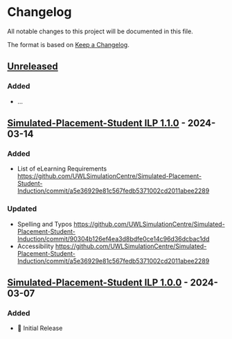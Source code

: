 # Changelog

All notable changes to this project will be documented in this file.

The format is based on [Keep a Changelog](https://keepachangelog.com/en/1.0.0/).

## [Unreleased](https://github.com/UWLSimulationCentre/Simulated-Placement-Student-Induction/compare/main...HEAD)

### Added
- ...

## [Simulated-Placement-Student ILP 1.1.0](https://github.com/UWLSimulationCentre/Simulated-Placement-Student-Induction/releases/tag/Simulated-Placement-Student-ILP-1.1.0) - 2024-03-14
### Added
- List of eLearning Requirements https://github.com/UWLSimulationCentre/Simulated-Placement-Student-Induction/commit/a5e36929e81c567fedb5371002cd2011abee2289

### Updated
- Spelling and Typos https://github.com/UWLSimulationCentre/Simulated-Placement-Student-Induction/commit/90304b126ef4ea3d8bdfe0ce14c96d36dcbac1dd
- Accessibility https://github.com/UWLSimulationCentre/Simulated-Placement-Student-Induction/commit/a5e36929e81c567fedb5371002cd2011abee2289

## [Simulated-Placement-Student ILP 1.0.0](https://github.com/UWLSimulationCentre/Simulated-Placement-Student-Induction/releases/tag/Simulated-Placement-Student-ILP-1.0.0) - 2024-03-07
### Added
- 🌱 Initial Release 
